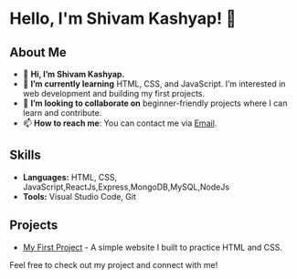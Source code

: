 # Hello, I'm Shivam Kashyap! 👋

## About Me

- 👋 **Hi, I’m Shivam Kashyap.**
- 🌱 **I’m currently learning** HTML, CSS, and JavaScript. I’m interested in web development and building my first projects.
- 💞️ **I’m looking to collaborate on** beginner-friendly projects where I can learn and contribute.
- 📫 **How to reach me**: You can contact me via [Email](mailto:sk5027668@gmail.com).


## Skills

- **Languages:** HTML, CSS, JavaScript,ReactJs,Express,MongoDB,MySQL,NodeJs
- **Tools:** Visual Studio Code, Git

## Projects

- [My First Project](https://github.com/shivamkashyap7897/my-first-project) - A simple website I built to practice HTML and CSS.

Feel free to check out my project and connect with me!

